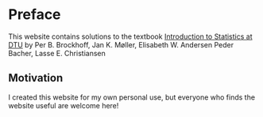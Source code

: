 # Preface

This website contains solutions to the textbook [Introduction to Statistics at DTU](https://02323.compute.dtu.dk/enotes/book-IntroStatistics) by Per B. Brockhoff, Jan K. Møller, Elisabeth W. Andersen Peder Bacher, Lasse E. Christiansen



## Motivation

I created this website for my own personal use, but everyone who finds the website useful are welcome here! 